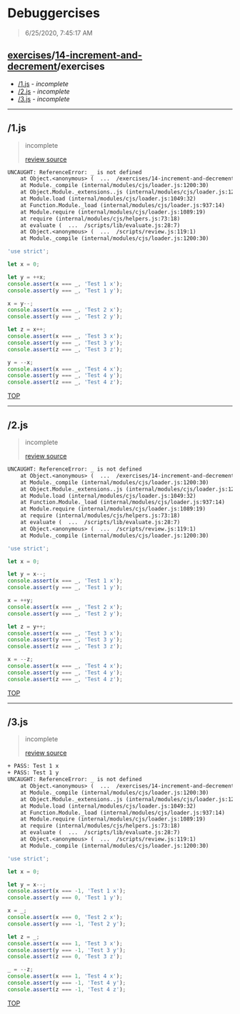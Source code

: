 # Debuggercises 

> 6/25/2020, 7:45:17 AM 

## [exercises](../../README.md)/[14-increment-and-decrement](../README.md)/exercises 

- [/1.js](#1js) - _incomplete_ 
- [/2.js](#2js) - _incomplete_ 
- [/3.js](#3js) - _incomplete_ 
---

## /1.js 

> incomplete 
>
> [review source](../../../exercises/14-increment-and-decrement/exercises/1.js)

```txt
UNCAUGHT: ReferenceError: _ is not defined
    at Object.<anonymous> (  ...  /exercises/14-increment-and-decrement/exercises/1.js:6:22)
    at Module._compile (internal/modules/cjs/loader.js:1200:30)
    at Object.Module._extensions..js (internal/modules/cjs/loader.js:1220:10)
    at Module.load (internal/modules/cjs/loader.js:1049:32)
    at Function.Module._load (internal/modules/cjs/loader.js:937:14)
    at Module.require (internal/modules/cjs/loader.js:1089:19)
    at require (internal/modules/cjs/helpers.js:73:18)
    at evaluate (  ...  /scripts/lib/evaluate.js:28:7)
    at Object.<anonymous> (  ...  /scripts/review.js:119:1)
    at Module._compile (internal/modules/cjs/loader.js:1200:30) 
```

```js
'use strict';

let x = 0;

let y = ++x;
console.assert(x === _, 'Test 1 x');
console.assert(y === _, 'Test 1 y');

x = y--;
console.assert(x === _, 'Test 2 x');
console.assert(y === _, 'Test 2 y');

let z = x++;
console.assert(x === _, 'Test 3 x');
console.assert(y === _, 'Test 3 y');
console.assert(z === _, 'Test 3 z');

y = --x;
console.assert(x === _, 'Test 4 x');
console.assert(y === _, 'Test 4 y');
console.assert(z === _, 'Test 4 z');

```

[TOP](#debuggercises)

---

## /2.js 

> incomplete 
>
> [review source](../../../exercises/14-increment-and-decrement/exercises/2.js)

```txt
UNCAUGHT: ReferenceError: _ is not defined
    at Object.<anonymous> (  ...  /exercises/14-increment-and-decrement/exercises/2.js:6:22)
    at Module._compile (internal/modules/cjs/loader.js:1200:30)
    at Object.Module._extensions..js (internal/modules/cjs/loader.js:1220:10)
    at Module.load (internal/modules/cjs/loader.js:1049:32)
    at Function.Module._load (internal/modules/cjs/loader.js:937:14)
    at Module.require (internal/modules/cjs/loader.js:1089:19)
    at require (internal/modules/cjs/helpers.js:73:18)
    at evaluate (  ...  /scripts/lib/evaluate.js:28:7)
    at Object.<anonymous> (  ...  /scripts/review.js:119:1)
    at Module._compile (internal/modules/cjs/loader.js:1200:30) 
```

```js
'use strict';

let x = 0;

let y = x--;
console.assert(x === _, 'Test 1 x');
console.assert(y === _, 'Test 1 y');

x = ++y;
console.assert(x === _, 'Test 2 x');
console.assert(y === _, 'Test 2 y');

let z = y++;
console.assert(x === _, 'Test 3 x');
console.assert(y === _, 'Test 3 y');
console.assert(z === _, 'Test 3 z');

x = --z;
console.assert(x === _, 'Test 4 x');
console.assert(y === _, 'Test 4 y');
console.assert(z === _, 'Test 4 z');

```

[TOP](#debuggercises)

---

## /3.js 

> incomplete 
>
> [review source](../../../exercises/14-increment-and-decrement/exercises/3.js)

```txt
+ PASS: Test 1 x
+ PASS: Test 1 y
UNCAUGHT: ReferenceError: _ is not defined
    at Object.<anonymous> (  ...  /exercises/14-increment-and-decrement/exercises/3.js:9:1)
    at Module._compile (internal/modules/cjs/loader.js:1200:30)
    at Object.Module._extensions..js (internal/modules/cjs/loader.js:1220:10)
    at Module.load (internal/modules/cjs/loader.js:1049:32)
    at Function.Module._load (internal/modules/cjs/loader.js:937:14)
    at Module.require (internal/modules/cjs/loader.js:1089:19)
    at require (internal/modules/cjs/helpers.js:73:18)
    at evaluate (  ...  /scripts/lib/evaluate.js:28:7)
    at Object.<anonymous> (  ...  /scripts/review.js:119:1)
    at Module._compile (internal/modules/cjs/loader.js:1200:30) 
```

```js
'use strict';

let x = 0;

let y = x--;
console.assert(x === -1, 'Test 1 x');
console.assert(y === 0, 'Test 1 y');

x = _;
console.assert(x === 0, 'Test 2 x');
console.assert(y === -1, 'Test 2 y');

let z = _;
console.assert(x === 1, 'Test 3 x');
console.assert(y === -1, 'Test 3 y');
console.assert(z === 0, 'Test 3 z');

_ = --z;
console.assert(x === 1, 'Test 4 x');
console.assert(y === -1, 'Test 4 y');
console.assert(z === -1, 'Test 4 z');

```

[TOP](#debuggercises)


